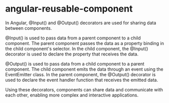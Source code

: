 # angular-reusable-component
In Angular, @Input() and @Output() decorators are used for sharing data between components.

@Input() is used to pass data from a parent component to a child component. The parent component passes the data as a property binding in the child component's selector. In the child component, the @Input() decorator is used to declare the property that receives the data.

@Output() is used to pass data from a child component to a parent component. The child component emits the data through an event using the EventEmitter class. In the parent component, the @Output() decorator is used to declare the event handler function that receives the emitted data.

Using these decorators, components can share data and communicate with each other, enabling more complex and interactive applications.

